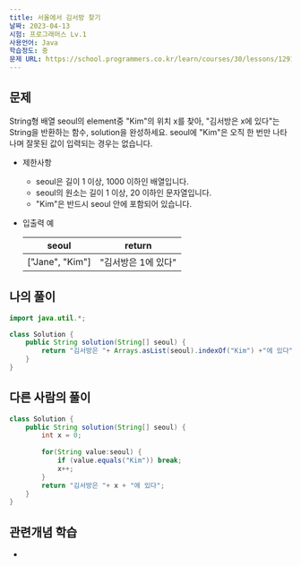 ```yaml
---
title: 서울에서 김서방 찾기
날짜: 2023-04-13
시험: 프로그래머스 Lv.1
사용언어: Java
학습정도: 중
문제 URL: https://school.programmers.co.kr/learn/courses/30/lessons/12919
---
```

## 문제

String형 배열 seoul의 element중 "Kim"의 위치 x를 찾아, "김서방은 x에 있다"는 String을 반환하는 함수, solution을 완성하세요. seoul에 "Kim"은 오직 한 번만 나타나며 잘못된 값이 입력되는 경우는 없습니다.

- 제한사항
    - seoul은 길이 1 이상, 1000 이하인 배열입니다.
    - seoul의 원소는 길이 1 이상, 20 이하인 문자열입니다.
    - "Kim"은 반드시 seoul 안에 포함되어 있습니다.
- 입출력 예
    
    
    | seoul | return |
    | --- | --- |
    | ["Jane", "Kim"] | "김서방은 1에 있다" |

## 나의 풀이

```java
import java.util.*;

class Solution {
    public String solution(String[] seoul) {
        return "김서방은 "+ Arrays.asList(seoul).indexOf("Kim") +"에 있다";
    }
}
```

## 다른 사람의 풀이

```java
class Solution {
    public String solution(String[] seoul) {
        int x = 0;
        
        for(String value:seoul) {
            if (value.equals("Kim")) break;
            x++;
        }
        return "김서방은 "+ x + "에 있다";
    }
}
```

## 관련개념 학습

-